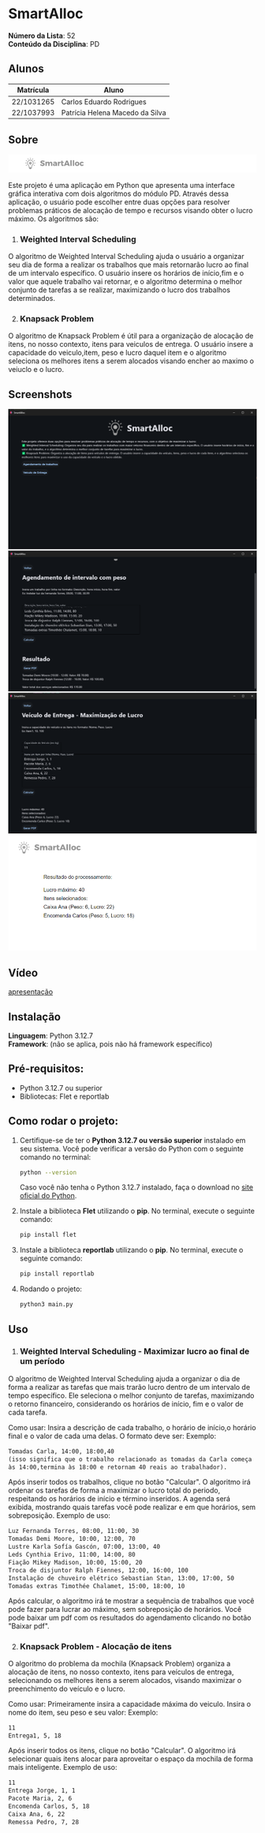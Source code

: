 # SmartAlloc

**Número da Lista**: 52<br>
**Conteúdo da Disciplina**: PD<br>

## Alunos
|Matrícula | Aluno |
| -- | -- |
| 22/1031265  |  Carlos Eduardo Rodrigues |
| 22/1037993  |  Patrícia Helena Macedo da Silva |

## Sobre 
![home](assets/header_pdf.png)

Este projeto é uma aplicação em Python que apresenta uma interface gráfica interativa com dois algoritmos do módulo PD. Através dessa aplicação, o usuário pode escolher entre duas opções para resolver problemas práticos de alocação de tempo e recursos visando obter o lucro máximo. Os algoritmos são:

1. ### Weighted Interval Scheduling
O algoritmo de Weighted Interval Scheduling ajuda o usuário a organizar seu dia de forma a realizar os trabalhos que mais retornarão lucro ao final de um intervalo específico. O usuário insere os horários de início,fim e o valor que aquele trabalho vai retornar, e o algoritmo determina o melhor conjunto de tarefas a se realizar, maximizando o lucro dos trabalhos determinados.

2. ### Knapsack Problem
O algoritmo de Knapsack Problem é útil para a organização de alocação de itens, no nosso contexto, itens para veiculos de entrega. O usuário insere a capacidade do veiculo,item, peso e lucro daquel item e o algoritmo seleciona os melhores itens a serem alocados visando encher ao maximo o veiuclo e o lucro. 

## Screenshots
![home](assets/principal.png)
![Weighted-Interval-Scheduling](assets/Weight.png)
![Knapsack-Problem](assets/Knapsack.png)
![pdf](assets/pdfKnapsack.png)


## Vídeo
[apresentação](https://youtu.be/1DcySA6Nk4I)




## Instalação 
**Linguagem**: Python 3.12.7  
**Framework**: (não se aplica, pois não há framework específico)

## Pré-requisitos:
- Python 3.12.7 ou superior
- Bibliotecas: Flet e reportlab

## Como rodar o projeto:

1. Certifique-se de ter o **Python 3.12.7 ou versão superior** instalado em seu sistema. Você pode verificar a versão do Python com o seguinte comando no terminal:

   ```bash
   python --version
   ```

   Caso você não tenha o Python 3.12.7 instalado, faça o download no [site oficial do Python](https://www.python.org/downloads/release/python-3127/).

2. Instale a biblioteca **Flet** utilizando o **pip**. No terminal, execute o seguinte comando:

   ```bash
   pip install flet
   ```

3. Instale a biblioteca **reportlab** utilizando o **pip**. No terminal, execute o seguinte comando:

   ```bash
   pip install reportlab
   ```

4. Rodando o projeto:

   ```bash
   python3 main.py
   ```


## Uso 
1. ### Weighted Interval Scheduling - Maximizar lucro ao final de um período
O algoritmo de Weighted Interval Scheduling ajuda a organizar o dia de forma a realizar as tarefas que mais trarão lucro dentro de um intervalo de tempo específico. Ele seleciona o melhor conjunto de tarefas, maximizando o retorno financeiro, considerando os horários de início, fim e o valor de cada tarefa.

Como usar:
Insira a descrição de cada trabalho, o horário de início,o horário final e o valor de cada uma delas. O formato deve ser:
Exemplo: 
```
Tomadas Carla, 14:00, 18:00,40
(isso significa que o trabalho relacionado as tomadas da Carla começa às 14:00,termina às 18:00 e retornam 40 reais ao trabalhador).
```
Após inserir todos os trabalhos, clique no botão "Calcular".
O algoritmo irá ordenar os tarefas de forma a maximizar o lucro total do periodo, respeitando os horários de início e término inseridos.
A agenda será exibida, mostrando quais tarefas você pode realizar e em que horários, sem sobreposição.
Exemplo de uso:

```
Luz Fernanda Torres, 08:00, 11:00, 30
Tomadas Demi Moore, 10:00, 12:00, 70
Lustre Karla Sofía Gascón, 07:00, 13:00, 40
Leds Cynthia Erivo, 11:00, 14:00, 80
Fiação Mikey Madison, 10:00, 15:00, 20
Troca de disjuntor Ralph Fiennes, 12:00, 16:00, 100
Instalação de chuveiro elétrico Sebastian Stan, 13:00, 17:00, 50
Tomadas extras Timothée Chalamet, 15:00, 18:00, 10
```
Após calcular, o algoritmo irá te mostrar a sequência de trabalhos que você pode fazer para lucrar ao máximo, sem sobreposição de horários. Você pode baixar um pdf com os resultados do agendamento clicando no botão "Baixar pdf".

2. ### Knapsack Problem - Alocação de itens
O algoritmo do problema da mochila (Knapsack Problem) organiza a alocação de itens, no nosso contexto, itens para veículos de entrega, selecionando os melhores itens a serem alocados, visando maximizar o preenchimento do veículo e o lucro.

Como usar:
Primeiramente insira a capacidade máxima do veiculo.
Insira o nome do item, seu peso e seu valor:
Exemplo:
```
11
Entrega1, 5, 18 
```
Após inserir todos os itens, clique no botão "Calcular".
O algoritmo irá selecionar quais itens alocar para aproveitar o espaço da mochila de forma mais inteligente.
Exemplo de uso:

 ```
11
Entrega Jorge, 1, 1
Pacote Maria, 2, 6
Encomenda Carlos, 5, 18
Caixa Ana, 6, 22
Remessa Pedro, 7, 28
 ```

